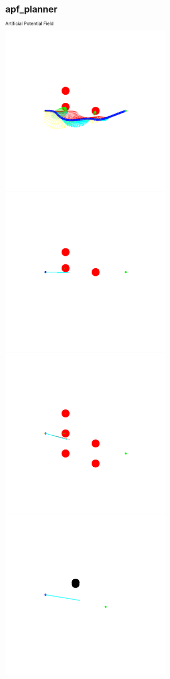 # apf_planner
Artificial Potential Field

![img](https://github.com/softdream/apf_planner/blob/master/apf_test.png) </br>
![img](https://github.com/softdream/apf_planner/blob/master/0.gif) </br>
![img](https://github.com/softdream/apf_planner/blob/master/1.gif) </br>
![img](https://github.com/softdream/apf_planner/blob/master/apf3.gif) </br>
